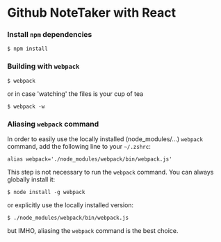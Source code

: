 Github NoteTaker with React
===========================

### Install `npm` dependencies

```
$ npm install
```

### Building with `webpack`

```
$ webpack
```

or in case 'watching' the files is your cup of tea

```
$ webpack -w
```

### Aliasing `webpack` command
In order to easily use the locally installed (node_modules/...) `webpack`
command, add the following line to your `~/.zshrc`:

```
alias webpack='./node_modules/webpack/bin/webpack.js'
```

This step is not necessary to run the `webpack` command.
You can always globally install it:

```
$ node install -g webpack
```

or explicitly use the locally installed version:

```
$ ./node_modules/webpack/bin/webpack.js
```

but IMHO, aliasing the `webpack` command is the best choice.
